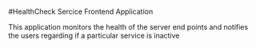 #HealthCheck Sercice Frontend Application

This application monitors the health of the server end points and notifies the users regarding if a particular service is inactive